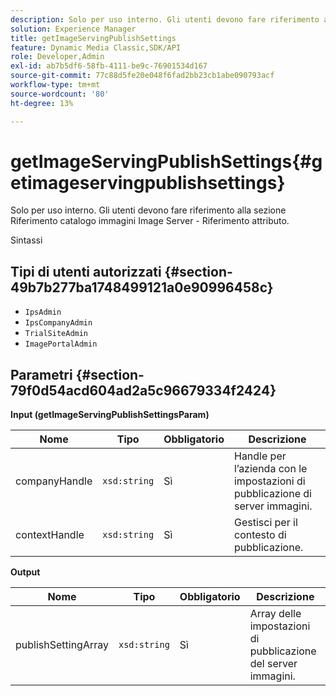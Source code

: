 ```yaml
---
description: Solo per uso interno. Gli utenti devono fare riferimento alla sezione Riferimento catalogo immagini Image Server - Riferimento attributo.
solution: Experience Manager
title: getImageServingPublishSettings
feature: Dynamic Media Classic,SDK/API
role: Developer,Admin
exl-id: ab7b5df6-58fb-4111-be9c-76901534d167
source-git-commit: 77c88d5fe20e048f6fad2bb23cb1abe090793acf
workflow-type: tm+mt
source-wordcount: '80'
ht-degree: 13%

---
```


# getImageServingPublishSettings{#getimageservingpublishsettings}

Solo per uso interno. Gli utenti devono fare riferimento alla sezione Riferimento catalogo immagini Image Server - Riferimento attributo.

Sintassi

## Tipi di utenti autorizzati {#section-49b7b277ba1748499121a0e90996458c}

* `IpsAdmin`
* `IpsCompanyAdmin`
* `TrialSiteAdmin`
* `ImagePortalAdmin`

## Parametri {#section-79f0d54acd604ad2a5c96679334f2424}

**Input (getImageServingPublishSettingsParam)**

| Nome | Tipo | Obbligatorio | Descrizione |
|---|---|---|---|
| companyHandle | `xsd:string` | Sì | Handle per l’azienda con le impostazioni di pubblicazione di server immagini. |
| contextHandle | `xsd:string` | Sì | Gestisci per il contesto di pubblicazione. |

**Output**

| Nome | Tipo | Obbligatorio | Descrizione |
|---|---|---|---|
| publishSettingArray | `xsd:string` | Sì | Array delle impostazioni di pubblicazione del server immagini. |
